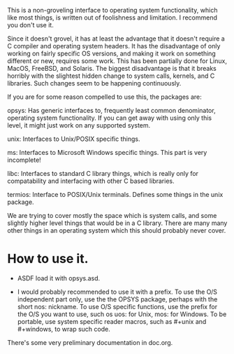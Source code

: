 This is a non-groveling interface to operating system functionality, which
like most things, is written out of foolishness and limitation. I recommend
you don't use it.

Since it doesn't grovel, it has at least the advantage that it doesn't require
a C compiler and operating system headers. It has the disadvantage of only
working on fairly specific OS versions, and making it work on something
different or new, requires some work. This has been partially done for Linux,
MacOS, FreeBSD, and Solaris. The biggest disadvantage is that it breaks
horribly with the slightest hidden change to system calls, kernels, and C
libraries. Such changes seem to be happening continuously.

If you are for some reason compelled to use this, the packages are:

opsys:
  Has generic interfaces to, frequently least common denominator, operating
  system functionality. If you can get away with using only this level, it might
  just work on any supported system.

unix:
  Interfaces to Unix/POSIX specific things.

ms:
  Interfaces to Microsoft Windows specific things.
  This part is very incomplete!

libc:
  Interfaces to standard C library things, which is really only for
  compatability and interfacing with other C based libraries.

termios:
  Interface to POSIX/Unix terminals. Defines some things in the unix package.

We are trying to cover mostly the space which is system calls, and some
slightly higher level things that would be in a C library. There are many
many other things in an operating system which this should probably never cover.

# How to use it.

- ASDF load it with opsys.asd.

- I would probably recommended to use it with a prefix. To use the O/S
  independent part only, use the the OPSYS package, perhaps with the short
  nos: nickname. To use O/S specific functions, use the prefix for the O/S you
  want to use, such os uos: for Unix, mos: for Windows. To be portable, use
  system specific reader macros, such as #+unix and #+windows, to wrap
  such code.

There's some very preliminary documentation in doc.org.
